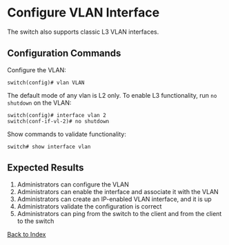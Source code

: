 # Configure VLAN Interface

The switch also supports classic L3 VLAN interfaces.

## Configuration Commands

Configure the VLAN:

```
switch(config)# vlan VLAN
```

The default mode of any vlan is L2 only. To enable L3 functionality, run `no shutdown` on the VLAN:

```
switch(config)# interface vlan 2
switch(conf-if-vl-2)# no shutdown
```

Show commands to validate functionality:

```
switch# show interface vlan
```

## Expected Results

1. Administrators can configure the VLAN
2. Administrators can enable the interface and associate it with the VLAN
3. Administrators can create an IP-enabled VLAN interface, and it is up
4. Administrators validate the configuration is correct
5. Administrators can ping from the switch to the client and from the client to the switch

[Back to Index](index.md)

